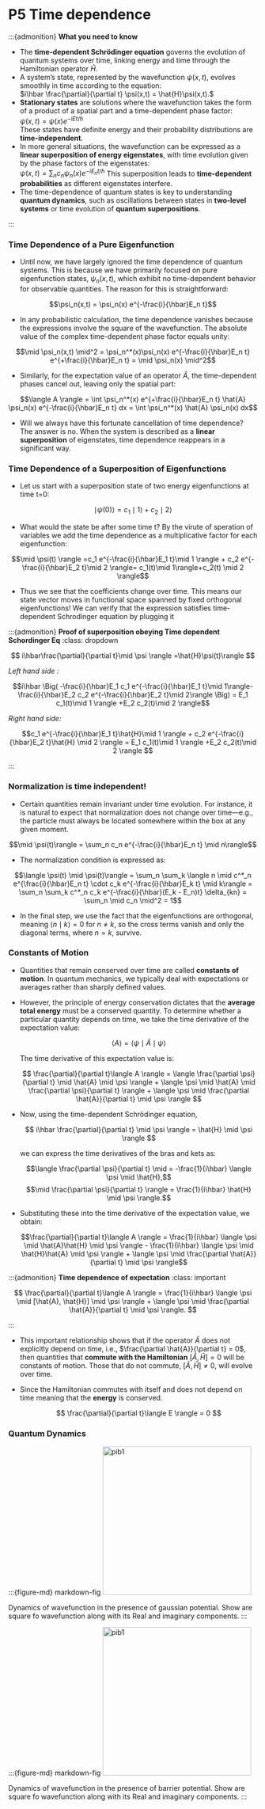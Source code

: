 # P5 Time dependence

:::{admonition} **What you need to know**

- The **time-dependent Schrödinger equation** governs the evolution of quantum systems over time, linking energy and time through the Hamiltonian operator $\hat{H}$.
- A system’s state, represented by the wavefunction $\psi(x,t)$, evolves smoothly in time according to the equation:  
  $i\hbar \frac{\partial}{\partial t} \psi(x,t) = \hat{H}\psi(x,t).$
- **Stationary states** are solutions where the wavefunction takes the form of a product of a spatial part and a time-dependent phase factor:  
  $\psi(x,t) = \psi(x) e^{-i E t / \hbar}$  
  These states have definite energy and their probability distributions are **time-independent**.
- In more general situations, the wavefunction can be expressed as a **linear superposition of energy eigenstates**, with time evolution given by the phase factors of the eigenstates:  
  $\psi(x,t) = \sum_n c_n \psi_n(x) e^{-i E_n t / \hbar}$ 
  This superposition leads to **time-dependent probabilities** as different eigenstates interfere.
- The time-dependence of quantum states is key to understanding **quantum dynamics**, such as oscillations between states in **two-level systems** or time evolution of **quantum superpositions**.

:::



### Time Dependence of a Pure Eigenfunction

- Until now, we have largely ignored the time dependence of quantum systems. This is because we have primarily focused on pure eigenfunction states, $\psi_n(x,t)$, which exhibit no time-dependent behavior for observable quantities. The reason for this is straightforward:

$$\psi_n(x,t) = \psi_n(x) e^{-\frac{i}{\hbar}E_n t}$$

- In any probabilistic calculation, the time dependence vanishes because the expressions involve the square of the wavefunction. The absolute value of the complex time-dependent phase factor equals unity:

$$\mid \psi_n(x,t) \mid^2 = \psi_n^*(x)\psi_n(x) e^{-\frac{i}{\hbar}E_n t} e^{+\frac{i}{\hbar}E_n t} = \mid \psi_n(x) \mid^2$$

- Similarly, for the expectation value of an operator $\hat{A}$, the time-dependent phases cancel out, leaving only the spatial part:

$$\langle A \rangle = \int \psi_n^*(x) e^{+\frac{i}{\hbar}E_n t} \hat{A} \psi_n(x) e^{-\frac{i}{\hbar}E_n t} dx = \int \psi_n^*(x) \hat{A} \psi_n(x) dx$$

- Will we always have this fortunate cancellation of time dependence? The answer is no. When the system is described as a **linear superposition** of eigenstates, time dependence reappears in a significant way.


### Time Dependence of a Superposition of Eigenfunctions

- Let us start with a superposition state of two energy eigenfunctions  at time t=0:

$$\mid \psi(0) \rangle =c_1\mid 1 \rangle + c_2 \mid 2 \rangle$$

- What would the state be after some time t? By the virute of speration of variables we add the time dependence as a multiplicative factor for each eigenfunction:

$$\mid \psi(t) \rangle =c_1 e^{-\frac{i}{\hbar}E_1 t}\mid 1 \rangle + c_2 e^{-\frac{i}{\hbar}E_2 t}\mid 2 \rangle= c_1(t)\mid 1\rangle+c_2(t) \mid 2 \rangle$$

- Thus we see that the coefficients change over time. This means our state vector moves in functional space spanned by fixed orthogonal eigenfunctions! We can verify that the expression satisfies time-dependent Schrodinger equation by plugging it 

:::{admonition} **Proof of superposition obeying Time dependent Schordinger Eq**
:class: dropdown

$$  i\hbar\frac{\partial}{\partial t}\mid \psi \rangle =\hat{H}\psi(t)\rangle $$

*Left hand side :*

$$i\hbar \Big( -\frac{i}{\hbar}E_1 c_1 e^{-\frac{i}{\hbar}E_1 t}\mid 1\rangle-\frac{i}{\hbar}E_2 c_2 e^{-\frac{i}{\hbar}E_2 t}\mid 2\rangle \Big) = E_1 c_1(t)\mid 1 \rangle +E_2 c_2(t)\mid 2 \rangle$$

*Right hand side:*

$$c_1 e^{-\frac{i}{\hbar}E_1 t}\hat{H}\mid 1 \rangle + c_2 e^{-\frac{i}{\hbar}E_2 t}\hat{H} \mid 2 \rangle = E_1 c_1(t)\mid 1 \rangle +E_2 c_2(t)\mid 2 \rangle $$

:::



### Normalization is time independent!

- Certain quantities remain invariant under time evolution. For instance, it is natural to expect that normalization does not change over time—e.g., the particle must always be located somewhere within the box at any given moment.

$$\mid \psi(t)\rangle = \sum_n c_n e^{-\frac{i}{\hbar}E_n t} \mid n\rangle$$

- The normalization condition is expressed as:

$$\langle \psi(t) \mid \psi(t)\rangle = \sum_n \sum_k \langle n \mid c^*_n e^{\frac{i}{\hbar}E_n t} \cdot c_k e^{-\frac{i}{\hbar}E_k t} \mid k\rangle = \sum_n \sum_k c^*_n c_k e^{-\frac{i}{\hbar}(E_k - E_n)t} \delta_{kn} = \sum_n \mid c_n \mid^2 = 1$$

- In the final step, we use the fact that the eigenfunctions are orthogonal, meaning $\langle n \mid k \rangle = 0$ for $n \neq k$, so the cross terms vanish and only the diagonal terms, where $n = k$, survive.


### Constants of Motion

- Quantities that remain conserved over time are called **constants of motion**. In quantum mechanics, we typically deal with expectations or averages rather than sharply defined values. 

- However, the principle of energy conservation dictates that the **average total energy** must be a conserved quantity. To determine whether a particular quantity depends on time, we take the time derivative of the expectation value:

  $$\langle A \rangle = \langle \psi \mid \hat{A} \mid \psi \rangle$$

  The time derivative of this expectation value is:

  $$
  \frac{\partial}{\partial t}\langle A \rangle = \langle \frac{\partial \psi}{\partial t} \mid \hat{A} \mid \psi \rangle + \langle \psi \mid \hat{A} \mid \frac{\partial \psi}{\partial t} \rangle + \langle \psi \mid \frac{\partial \hat{A}}{\partial t} \mid \psi \rangle
  $$

- Now, using the time-dependent Schrödinger equation,  

  $$
  i\hbar \frac{\partial}{\partial t} \mid \psi \rangle = \hat{H} \mid \psi \rangle
  $$  

  we can express the time derivatives of the bras and kets as:

  $$\langle \frac{\partial \psi}{\partial t} \mid = -\frac{1}{i\hbar} \langle \psi \mid \hat{H},$$
  $$\mid \frac{\partial \psi}{\partial t} \rangle = \frac{1}{i\hbar} \hat{H} \mid \psi \rangle.$$

- Substituting these into the time derivative of the expectation value, we obtain:

  $$\frac{\partial}{\partial t}\langle A \rangle = \frac{1}{i\hbar} \langle \psi \mid \hat{A}\hat{H} \mid \psi \rangle - \frac{1}{i\hbar} \langle \psi \mid \hat{H}\hat{A} \mid \psi \rangle + \langle \psi \mid \frac{\partial \hat{A}}{\partial t} \mid \psi \rangle$$
  
:::{admonition} **Time dependence of expectation**
:class: important

  $$
  \frac{\partial}{\partial t}\langle A \rangle = \frac{1}{i\hbar} \langle \psi \mid [\hat{A}, \hat{H}] \mid \psi \rangle + \langle \psi \mid \frac{\partial \hat{A}}{\partial t} \mid \psi \rangle.
  $$

:::

- This important relationship shows that if the operator $\hat{A}$ does not explicitly depend on time, i.e., $\frac{\partial \hat{A}}{\partial t} = 0$, then quantities that **commute with the Hamiltonian** $[\hat{A}, \hat{H}] = 0$ will be constants of motion. Those that do not commute, $[\hat{A}, \hat{H}] \neq 0$, will evolve over time.

- Since the Hamiltonian commutes with itself and does not depend on time  meaning that the **energy** is conserved. 

  $$
  \frac{\partial}{\partial t}\langle E \rangle = 0
  $$  
 

### Quantum Dynamics

:::{figure-md} markdown-fig
<img src="./images/gaussian_potential.gif" alt="pib1" class="bg-primary mb-1" width="300px">

Dynamics of wavefunction in the presence of gaussian potential. Show are square fo wavefunction along with its Real and imaginary components.
:::

:::{figure-md} markdown-fig
<img src="./images/barrier_potential.gif" alt="pib1" class="bg-primary mb-1" width="300px">

Dynamics of wavefunction in the presence of barrier potential. Show are square fo wavefunction along with its Real and imaginary components.
:::



